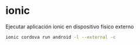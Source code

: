 # ionic

Ejecutar aplicación ionic en dispositivo físico externo

```bash
ionic cordova run android -l --external -c
```
